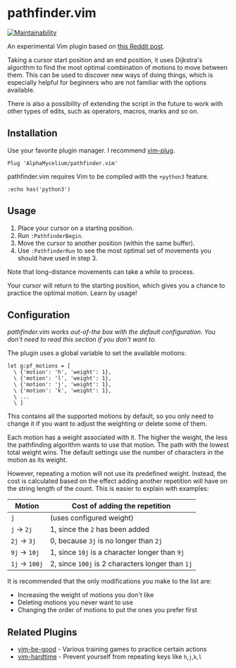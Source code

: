 # pathfinder.vim

[![Maintainability](https://api.codeclimate.com/v1/badges/39c08aa4ab5468133a9c/maintainability)](https://codeclimate.com/github/AlphaMycelium/pathfinder.vim/maintainability)

An experimental Vim plugin based on [this Reddit post][reddit].

Taking a cursor start position and an end position, it uses Dijkstra's
algorithm to find the most optimal combination of motions to move between
them. This can be used to discover new ways of doing things, which is
especially helpful for beginners who are not familiar with the options
available.

There is also a possibility of extending the script in the future to work with
other types of edits, such as operators, macros, marks and so on.

[reddit]: https://www.reddit.com/r/vim/comments/gpam7f/plugin_to_suggest_how_to_be_more_efficient/frm01tx?utm_source=share&utm_medium=web2x

## Installation

Use your favorite plugin manager. I recommend
[vim-plug](https://github.com/junegunn/vim-plug).

```vim
Plug 'AlphaMycelium/pathfinder.vim'
```

pathfinder.vim requires Vim to be compiled with the `+python3` feature.

```vim
:echo has('python3')
```

## Usage

1. Place your cursor on a starting position.
2. Run `:PathfinderBegin`.
3. Move the cursor to another position (within the same buffer).
4. Use `:PathfinderRun` to see the most optimal set of movements you should
   have used in step 3.

Note that long-distance movements can take a while to process.

Your cursor will return to the starting position, which gives you a chance to
practice the optimal motion. Learn by usage!

## Configuration

*pathfinder.vim works out-of-the box with the default configuration. You don't
need to read this section if you don't want to.*

The plugin uses a global variable to set the available motions:

```vim
let g:pf_motions = [
  \ {'motion': 'h', 'weight': 1},
  \ {'motion': 'l', 'weight': 1},
  \ {'motion': 'j', 'weight': 1},
  \ {'motion': 'k', 'weight': 1},
  \ ...
  \ ]
```

This contains all the supported motions by default, so you only need to change
it if you want to adjust the weighting or delete some of them.

Each motion has a weight associated with it. The higher the weight, the less
the pathfinding algorithm wants to use that motion. The path with the lowest
total weight wins. The default settings use the number of characters in the
motion as its weight.

However, repeating a motion will not use its predefined weight. Instead, the
cost is calculated based on the effect adding another repetition will have on
the string length of the count. This is easier to explain with examples:

| Motion | Cost of adding the repetition |
| --- | --- |
| `j` | (uses configured weight) |
| `j` -> `2j` | 1, since the `2` has been added |
| `2j` -> `3j` | 0, because `3j` is no longer than `2j` |
| `9j` -> `10j` | 1, since `10j` is a character longer than `9j` |
| `1j` -> `100j` | 2, since `100j` is 2 characters longer than `1j` |

It is recommended that the only modifications you make to the list are:

- Increasing the weight of motions you don't like
- Deleting motions you never want to use
- Changing the order of motions to put the ones you prefer first

## Related Plugins

- [vim-be-good](https://github.com/ThePrimeagen/vim-be-good) - Various training games to practice certain actions
- [vim-hardtime](https://github.com/takac/vim-hardtime) - Prevent yourself from repeating keys like `h`,`j`,`k`,`l`
